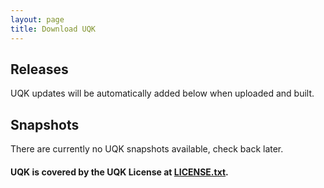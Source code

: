 ```yaml
---
layout: page
title: Download UQK
---
```


## Releases

UQK updates will be automatically added below when uploaded and built.

## Snapshots

There are currently no UQK snapshots available, check back later.

#### UQK is covered by the UQK License at [LICENSE.txt](/LICENSE.txt).